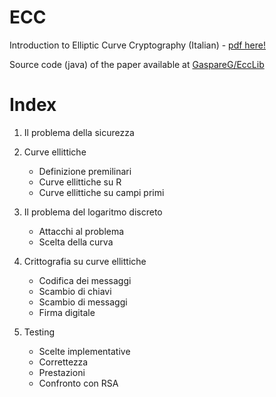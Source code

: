 # ECC

Introduction to Elliptic Curve Cryptography (Italian) - [pdf here!](https://github.com/GaspareG/ECC/blob/master/ecc.pdf)

Source code (java) of the paper available at [GaspareG/EccLib](https://github.com/GaspareG/EccLib)

Index
=====

1. Il problema della sicurezza

2. Curve ellittiche
    - Definizione premilinari
    - Curve ellittiche su R
    - Curve ellittiche su campi primi

3. Il problema del logaritmo discreto
    - Attacchi al problema
    - Scelta della curva

4. Crittografia su curve ellittiche
    - Codifica dei messaggi
    - Scambio di chiavi
    - Scambio di messaggi
    - Firma digitale
    
5. Testing
    - Scelte implementative
    - Correttezza
    - Prestazioni
    - Confronto con RSA
